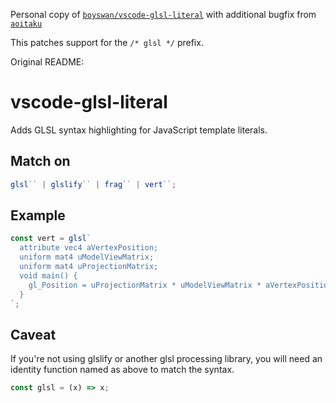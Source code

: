 Personal copy of [`boyswan/vscode-glsl-literal`](https://github.com/boyswan/vscode-glsl-literal) with additional bugfix from [`aoitaku`](https://github.com/aoitaku/vscode-glsl-literal)

This patches support for the `/* glsl */` prefix.

Original README:

# vscode-glsl-literal

Adds GLSL syntax highlighting for JavaScript template literals.

## Match on

```js
glsl`` | glslify`` | frag`` | vert``;
```

## Example

```js
const vert = glsl`
  attribute vec4 aVertexPosition;
  uniform mat4 uModelViewMatrix;
  uniform mat4 uProjectionMatrix;
  void main() {
    gl_Position = uProjectionMatrix * uModelViewMatrix * aVertexPosition;
  }
`;
```

## Caveat

If you're not using glslify or another glsl processing library, you will need an identity function named as above to match the syntax.

```js
const glsl = (x) => x;
```
